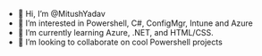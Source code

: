 - 👋 Hi, I’m @MitushYadav
- 👀 I’m interested in Powershell, C#, ConfigMgr, Intune and Azure
- 🌱 I’m currently learning Azure, .NET, and HTML/CSS.
- 💞️ I’m looking to collaborate on cool Powershell projects

<!---
MitushYadav/MitushYadav is a ✨ special ✨ repository because its `README.md` (this file) appears on your GitHub profile.
You can click the Preview link to take a look at your changes.
--->
